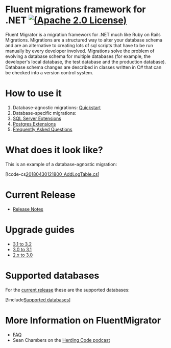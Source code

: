 # Fluent migrations framework for .NET [![(Apache 2.0 License)](https://img.shields.io/github/license/fluentmigrator/fluentmigrator.svg)](https://github.com/fluentmigrator/fluentmigrator/blob/master/LICENSE.txt)

Fluent Migrator is a migration framework for .NET much like Ruby on Rails Migrations. Migrations are a structured way to alter your database schema and are an alternative to creating lots of sql scripts that have to be run manually by every developer involved. Migrations solve the problem of evolving a database schema for multiple databases (for example, the developer's local database, the test database and the production database). Database schema changes are described in classes written in C# that can be checked into a version control system.

# How to use it

1. Database-agnostic migrations: [Quickstart](xref:quickstart.md)
2. Database-specific migrations:
  1. [SQL Server Extensions](xref:sql-server-extensions.md)
  2. [Postgres Extensions](xref:postgres-extensions.md)
3. [Frequently Asked Questions](xref:faq)

# What does it look like?

This is an example of a database-agnostic migration:

[!code-cs[20180430121800_AddLogTable.cs](articles/quickstart/20180430121800_AddLogTable.cs "Your first migration")]

# Current Release

* [Release Notes](https://github.com/fluentmigrator/fluentmigrator/releases)

# Upgrade guides

* [3.1 to 3.2](xref:upgrade-guide-3.1-to-3.2)
* [3.0 to 3.1](xref:upgrade-guide-3.0-to-3.1)
* [2.x to 3.0](xref:upgrade-guide-2.0-to-3.0)

# Supported databases

For the [current release](https://github.com/fluentmigrator/fluentmigrator/releases/latest) these are the supported databases:

[!include[Supported databases](snippets/supported-databases.md)]

# More Information on FluentMigrator

* [FAQ](xref:faq)
* Sean Chambers on the [Herding Code podcast](http://herdingcode.com/herding-code-70)
